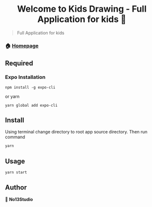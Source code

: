 <h1 align="center">Welcome to Kids Drawing - Full Application for kids 👋</h1>



> Full Application for kids

### 🏠 [Homepage](https://google.com.vn)

## Required

### Expo Installation

```
npm install -g expo-cli
```

or yarn 

```
yarn global add expo-cli
```

## Install

Using terminal change directory to root app source directory. Then run command

```sh
yarn
```

## Usage

```sh
yarn start
```

## Author

👤 **No13Studio**

